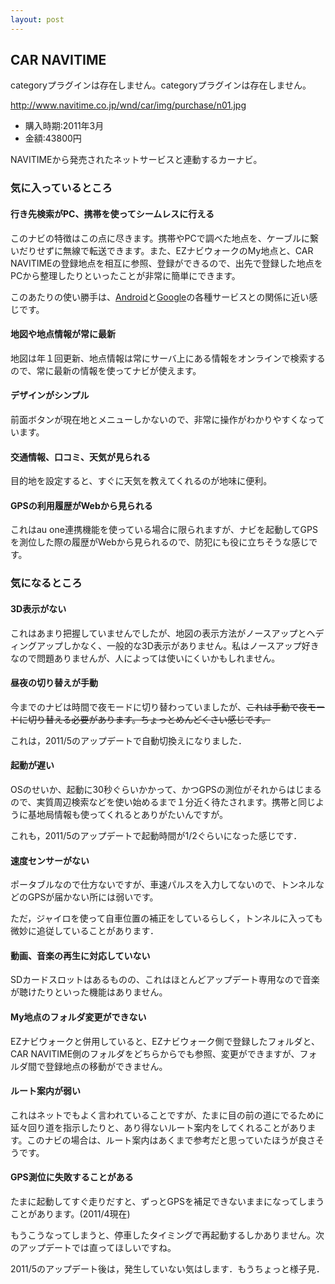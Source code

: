 ```yaml
---
layout: post
---
```

<h2>CAR NAVITIME</h2>
<p><span class="error">categoryプラグインは存在しません。</span><span class="error">categoryプラグインは存在しません。</span></p>
<p><a href="http://www.navitime.co.jp/wnd/car/img/purchase/n01.jpg">http://www.navitime.co.jp/wnd/car/img/purchase/n01.jpg</a></p>
<ul>
<li>購入時期:2011年3月</li>
<li>金額:43800円</li>
</ul>
<p>NAVITIMEから発売されたネットサービスと連動するカーナビ。</p>
<h3>気に入っているところ</h3>
<h4>行き先検索がPC、携帯を使ってシームレスに行える</h4>
<p>このナビの特徴はこの点に尽きます。携帯やPCで調べた地点を、ケーブルに繋いだりせずに無線で転送できます。また、EZナビウォークのMy地点と、CAR NAVITIMEの登録地点を相互に参照、登録ができるので、出先で登録した地点をPCから整理したりといったことが非常に簡単にできます。</p>
<p>このあたりの使い勝手は、<a href="http://www.android.com/">Android</a>と<a href="http://www.google.co.jp/">Google</a>の各種サービスとの関係に近い感じです。</p>
<h4>地図や地点情報が常に最新</h4>
<p>地図は年１回更新、地点情報は常にサーバ上にある情報をオンラインで検索するので、常に最新の情報を使ってナビが使えます。</p>
<h4>デザインがシンプル</h4>
<p>前面ボタンが現在地とメニューしかないので、非常に操作がわかりやすくなっています。</p>
<h4>交通情報、口コミ、天気が見られる</h4>
<p>目的地を設定すると、すぐに天気を教えてくれるのが地味に便利。</p>
<h4>GPSの利用履歴がWebから見られる</h4>
<p>これはau one連携機能を使っている場合に限られますが、ナビを起動してGPSを測位した際の履歴がWebから見られるので、防犯にも役に立ちそうな感じです。</p>
<h3>気になるところ</h3>
<h4>3D表示がない</h4>
<p>これはあまり把握していませんでしたが、地図の表示方法がノースアップとヘディングアップしかなく、一般的な3D表示がありません。私はノースアップ好きなので問題ありませんが、人によっては使いにくいかもしれません。</p>
<h4>昼夜の切り替えが手動</h4>
<p>今までのナビは時間で夜モードに切り替わっていましたが、<del>これは手動で夜モードに切り替える必要があります。ちょっとめんどくさい感じです。</del></p>
<p>これは，2011/5のアップデートで自動切換えになりました．</p>
<h4>起動が遅い</h4>
<p>OSのせいか、起動に30秒ぐらいかかって、かつGPSの測位がそれからはじまるので、実質周辺検索などを使い始めるまで１分近く待たされます。携帯と同じように基地局情報も使ってくれるとありがたいんですが。</p>
<p>これも，2011/5のアップデートで起動時間が1/2ぐらいになった感じです．</p>
<h4>速度センサーがない</h4>
<p>ポータブルなので仕方ないですが、車速パルスを入力してないので、トンネルなどのGPSが届かない所には弱いです。</p>
<p>ただ，ジャイロを使って自車位置の補正をしているらしく，トンネルに入っても微妙に追従していることがあります．</p>
<h4>動画、音楽の再生に対応していない</h4>
<p>SDカードスロットはあるものの、これはほとんどアップデート専用なので音楽が聴けたりといった機能はありません。</p>
<h4>My地点のフォルダ変更ができない</h4>
<p>EZナビウォークと併用していると、EZナビウォーク側で登録したフォルダと、CAR NAVITIME側のフォルダをどちらからでも参照、変更ができますが、フォルダ間で登録地点の移動ができません。</p>
<h4>ルート案内が弱い</h4>
<p>これはネットでもよく言われていることですが、たまに目の前の道にでるために延々回り道を指示したりと、あり得ないルート案内をしてくれることがあります。このナビの場合は、ルート案内はあくまで参考だと思っていたほうが良さそうです。</p>
<h4>GPS測位に失敗することがある</h4>
<p>たまに起動してすぐ走りだすと、ずっとGPSを補足できないままになってしまうことがあります。(2011/4現在)</p>
<p>もうこうなってしまうと、停車したタイミングで再起動するしかありません。次のアップデートでは直ってほしいですね。</p>
<p>2011/5のアップデート後は，発生していない気はします．もうちょっと様子見．</p>

